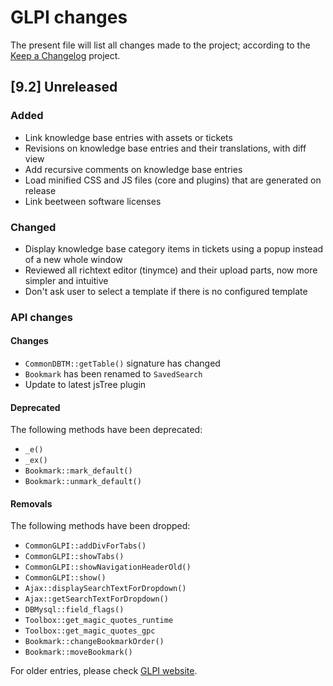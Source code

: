 # GLPI changes

The present file will list all changes made to the project; according to the
[Keep a Changelog](http://keepachangelog.com/) project.

## [9.2] Unreleased

### Added
- Link knowledge base entries with assets or tickets
- Revisions on knowledge base entries and their translations, with diff view
- Add recursive comments on knowledge base entries
- Load minified CSS and JS files (core and plugins) that are generated on release
- Link beetween software licenses

### Changed
- Display knowledge base category items in tickets using a popup instead of a
new whole window
- Reviewed all richtext editor (tinymce) and their upload parts, now more simpler and intuitive
- Don't ask user to select a template if there is no configured template

### API changes

#### Changes

- `CommonDBTM::getTable()` signature has changed
- `Bookmark` has been renamed to `SavedSearch`
- Update to latest jsTree plugin

#### Deprecated

The following methods have been deprecated:

- `_e()`
- `_ex()`
- `Bookmark::mark_default()`
- `Bookmark::unmark_default()`

#### Removals

The following methods have been dropped:

- `CommonGLPI::addDivForTabs()`
- `CommonGLPI::showTabs()`
- `CommonGLPI::showNavigationHeaderOld()`
- `CommonGLPI::show()`
- `Ajax::displaySearchTextForDropdown()`
- `Ajax::getSearchTextForDropdown()`
- `DBMysql::field_flags()`
- `Toolbox::get_magic_quotes_runtime`
- `Toolbox::get_magic_quotes_gpc`
- `Bookmark::changeBookmarkOrder()`
- `Bookmark::moveBookmark()`

For older entries, please check [GLPI website](http://glpi-project.org).
